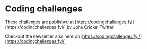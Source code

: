 # Coding challenges

These challenges are published at [https://codingchallenges.fyi](https://codingchallenges.fyi/) by John Cricket [Twitter](https://twitter.com/johncrickett)

Checkout the newsletter also here on [https://codingchallenges.fyi/](https://codingchallenges.fyi/)
